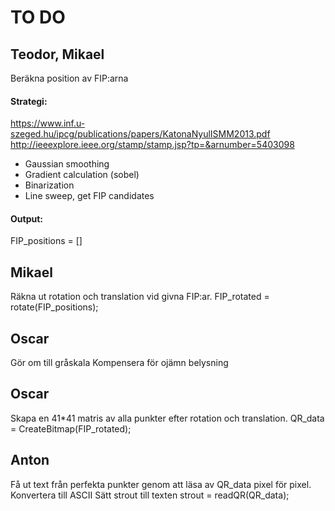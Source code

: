 TO DO
=====

## Teodor, Mikael
Beräkna position av FIP:arna

#### Strategi:
https://www.inf.u-szeged.hu/ipcg/publications/papers/KatonaNyulISMM2013.pdf
http://ieeexplore.ieee.org/stamp/stamp.jsp?tp=&arnumber=5403098

* Gaussian smoothing
* Gradient calculation (sobel)
* Binarization
* Line sweep, get FIP candidates

#### Output:
FIP_positions = []

## Mikael
Räkna ut rotation och translation vid givna FIP:ar.
FIP_rotated = rotate(FIP_positions);

## Oscar
Gör om till gråskala
Kompensera för ojämn belysning

## Oscar
Skapa en 41*41 matris av alla punkter efter rotation och translation.
QR_data = CreateBitmap(FIP_rotated);

## Anton
Få ut text från perfekta punkter genom att läsa av QR_data pixel för pixel.
Konvertera till ASCII
Sätt strout till texten
strout = readQR(QR_data);